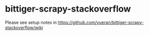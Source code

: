 # bittiger-scrapy-stackoverflow
Please see setup notes in https://github.com/yueran/bittiger-scrapy-stackoverflow/wiki
